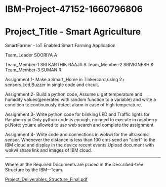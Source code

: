 # IBM-Project-47152-1660796806
# Project_Title - Smart Agriculture
SmartFarmer - IoT Enabled Smart Farming Application

Team_Leader SOORIYA A

Team_Member-1 SRI KARTHIK RAAJA S 
Team_Member-2 SRIVIGNESH K 
Team_Member-3 SUMAN R

Assignment 1- Make a Smart_Home in Tinkercard,using 2+ sensors,Led,Buzzer in single code and circuit.

Assignment 2- Build a python code, Assume u get temperature and humidity values(generated with random function to a variable) and write a condition to continuously detect alarm in case of high temperature.

Assignment 3- Write python code for blinking LED and Traffic lights for Raspberry pi.Only python code is enough, no need to execute in raspberry pi.Note: youare allowed to use web search and complete the assignment.

Assignment 4- Write code and connections in wokwi for the ultrasonic sensor. Whenever the distance is less than 100 cms send an "alert" to the IBM cloud and display in the device recent events.Upload document with wokwi share link and images of IBM cloud.


-----------------------------------------------------------------------------------------------------------------------------
Where all the Required Documents are placed in the Described-tree Structure by the IBM--Team.

[Project_Deliverables_Structure_Final.pdf](https://github.com/IBM-EPBL/IBM-Project-47152-1660796806/files/10011584/Project_Deliverables_Structure_Final.pdf)
